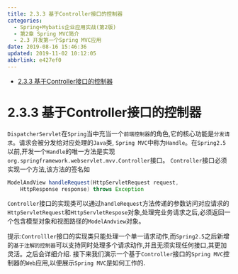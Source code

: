 ```yaml
---
title: 2.3.3 基于Controller接口的控制器
categories: 
  - Spring+Mybatis企业应用实战(第2版)
  - 第2章 Spring MVC简介
  - 2.3 开发第一个Spring MVC应用
date: 2019-08-16 15:46:36
updated: 2019-11-02 10:12:05
abbrlink: e427ef0
---
```

<div id='my_toc'>

- [2.3.3 基于Controller接口的控制器](/JavaReadingNotes/e427ef0/#2-3-3-基于Controller接口的控制器)

</div>
<!--more-->
<script>if (navigator.platform.toLowerCase() == 'win32'){document.getElementById('my_toc').style.display = 'none';}</script>

<!--end-->
<!--SSTStart-->
# 2.3.3 基于Controller接口的控制器 #
<!--replace:webservlet=web servlet-->
`DispatcherServlet`在`Spring`当中充当一个`前端控制器`的角色,它的核心功能是`分发请求`。请求会被分发给对应处理的`Java`类, `Spring MVC`中称为`Handle`。在`Spring2.5`以前,开发一个`Handle`的唯一方法是实现`org.springframework.webservlet.mvv.Controller`接口。 `Controller`接口必须实现一个方法,该方法的签名如
```java
ModelAndView handleRequest(HttpServletRequest request,
    HttpResponse response) throws Exception
```
`Controller`接口的实现类可以通过`handleRequest`方法传递的参数访问对应请求的`HttpServletRequest`和`HttpServletRespose`对象,处理完业务请求之后,必须返回一个包含模型对象和视图路径的`ModelAndview`对象。

提示:`Controlller`接口的实现类只能处理一个单一请求动作,而`Spring2.5`之后新增的`基于注解的控制器`可以支持同时处理多个请求动作,并且无须实现任何接口,其更加灵活。之后会详细介绍.
接下来我们演示一个基于`Controller`接口的`Spring MVC`控制器的`Web`应用,以便展示`Spring MVC`是如何工作的.
<!--SSTStop-->

